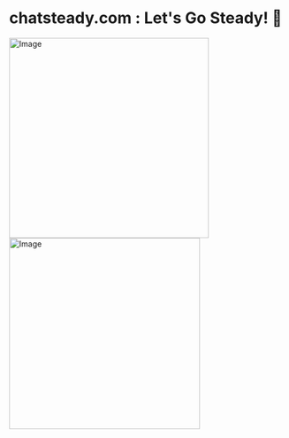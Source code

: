 # chatsteady.com : Let's Go Steady! 💙

<img width="361" alt="Image" src="https://github.com/user-attachments/assets/5e2062c8-d85a-4674-9ca1-38f1f8fc3a78" />

<img width="345" alt="Image" src="https://github.com/user-attachments/assets/5cb9b5c7-a02f-42d4-a7af-a07c97ec139e" />

